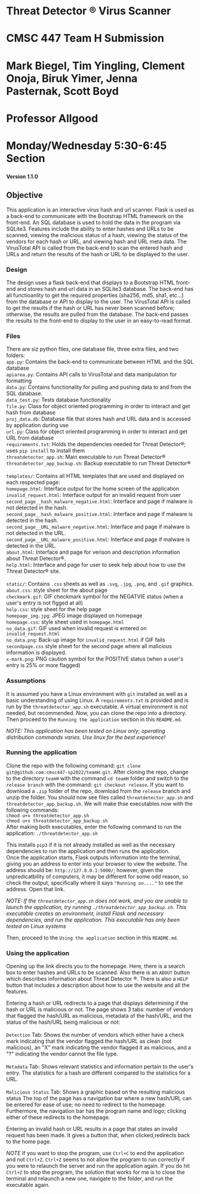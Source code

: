 # Threat Detector ® Virus Scanner
# CMSC 447 Team H Submission
# Mark Biegel, Tim Yingling, Clement Onoja, Biruk Yimer, Jenna Pasternak, Scott Boyd
# Professor Allgood
# Monday/Wednesday 5:30-6:45 Section
###

#### Version 1.1.0


## Objective
This application is an interactive virus hash and url scanner. Flask is used as a back-end to communicate with the Bootstrap HTML framework on the front-end. An SQL database is used to hold the data in the program via SQLite3. Features include the ability to enter hashes and URLs to be scanned, viewing the malicious status of a hash, viewing the status of the vendors for each hash or URL, and viewing hash and URL meta data. The VirusTotal API is called from the back-end to scan the entered hash and URLs and return the results of the hash or URL to be displayed to the user.


### Design
The design uses a flask back-end that displays to a Bootstrap HTML front-end and stores hash and url data in an SQLite3 database. The back-end has all functioanlity to get the required properties (sha256, md5, sha1, etc...) from the database or API to display to the user. The VirusTotal API is called to get the results if the hash or URL has never been scanned before; otherwise, the results are pulled from the database. The back-end passes the results to the front-end to display to the user in an easy-to-read format.


### Files
There are siz python files, one database file, three extra files, and two folders:
    <br>`app.py`: Contains the back-end to communicate between HTML and the SQL database
    <br>`apiarea.py`: Contains API calls to VirusTotal and data manipulation for formatting
    <br>`data.py`: Contains functionality for pulling and pushing data to and from the SQL database.
    <br>`data_test.py`: Tests database functionality
    <br>`file.py`: Class for object oriented programming in order to interact and get hash from database
    <br>`proj_data.db`: Database file that stores hash and URL data and is accessed by application during use
    <br>`url.py`: Class for object oriented programming in order to interact and get URL from database
    <br>`requirements.txt`: Holds the dependencies needed for Threat Detector®; uses `pip install` to install them
    <br>`threatdetector_app.sh`: Main executable to run Threat Detector®
    <br>`threatdetector_app_backup.sh`: Backup executable to run Threat Detector®
    <br>
    <br>`templates/`: Contains all HTML templates that are used and displayed on each respected page:
        <br>`homepage.html`: Interface output for the home screen of the application
        <br>`invalid_request.html`: Interface output for an invalid request from user
        <br>`second_page__hash_malware_negative.html`: Interface and page if malware is not detected in the hash.
        <br>`second_page__hash_malware_positive.html`: Interface and page if malware is detected in the hash.
        <br>`second_page__URL_malware_negative.html`: Interface and page if malware is not detected in the URL.
        <br>`second_page__URL_malware_positive.html`: Interface and page if malware is detected in the URL.
        <br>`about.html`: Interface and page for verison and description information about Threat Detector®.
        <br>`help.html`: Interface and page for user to seek help about how to use the Threat Detector® site.
    <br>
    <br>`static/`: Contains `.css` sheets as well as `.svg`, `.jpg`, `.png`, and `.gif` graphics.
        <br>`about.css`: style sheet for the about page
        <br>`checkmark.gif`: GIF checkmark symbol for the NEGATVIE status (when a user's entry is not flgged at all)
        <br>`help.css`: style sheet for the help page
        <br>`homepage_img.jpg`: JPEG image displayed on homepage
        <br>`homepage.css`: style sheet used in `homepage.html`
        <br>`no_data.gif`: GIF used when invalid request is entered on `invalid_request.html`
        <br>`no_data.png`: Back-up image for `invalid_request.html` if GIF fails
        <br>`secondpage.css` style sheet for the second page where all malicious information is displayed.
        <br>`x-mark.png`: PNG caution symbol for the POSITIVE status (when a user's entry is 25% or more flagged)



### Assumptions
It is assumed you have a Linux environment with `git` installed as well as a basic understanding of using Linux. A `requirements.txt` is provided and is run by the `threatdetector_app.sh` executable. A virtual environment is not needed, but recommended. Now, you can clone the repo into a directory. Then proceed to the `Running the application` section in this `README.md`.

*NOTE: This application has been tested on Linux only; operating distribution commands varies.
Use linux for the best experience!*


### Running the application
Clone the repo with the following command: `git clone git@github.com:cmsc447-sp2022/teamH.git`. After cloning the repo, change to the directory `teamH` with the command `cd teamH` folder and switch to the `release branch` with the command: `git checkout release`. If you want to download a `.zip` folder of the repo, download from the `release` branch and unzip the folder. You should now see files called `threatdetector_app.sh` and `threatdetector_app_backup.sh`. We will make thse executables now with the following commands:
    <br>`chmod u+x threatdetector_app.sh`
    <br>`chmod u+x threatdetector_app_backup.sh`
<br>After making both executables, enter the following command to run the application: `./threatdetector_app.sh`

This installs `pip3` if it is not already installed as well as the necessary dependencies to run the application and then runs the application.
<br>Once the application starts, Flask outputs information into the terminal, giving you an address to enter into your browser to view the website.
The address should be: `http://127.0.0.1:5000/`; however, given the unpredicatbility of computers, it may be different
for some odd reason, so check the output, specifically where it says `"Running on...."` to see the address. Open that link.

*NOTE: If the `threatdetector_app.sh` does not work, and you are unable to launch the application, try running `./threatdetector_app_backup.sh`.
This executable creates an environment, install Flask and necessary dependencies, and run the application. This executable
has only been tested on Linux systems*

Then, proceed to the `Using the application` section in this `README.md`.


### Using the application
Opening up the link directs you to the homepage. Here, there is a search box to enter hashes and URLs to be scanned. Also there is an `ABOUT` button which describes information about Threat Detector ®. There is also a `HELP` button that includes a description about how to use the website and all the features. 

Entering a hash or URL redirects to a page that displays determining if the hash or URL is malicious or not. The page shows 3 tabs: number of vendors that flagged the hash/URL as malicious, metadata of the hash/URL, and the status of the hash/URL being malicious or not:
    <br><br> `Detection` Tab: Shows the number of vendors which either have a check mark indicating that the vendor flagged the hash/URL as clean (not malicious), an "X" mark indicating the vendor flagged it as malicious, and a "?" indicating the vendor cannot the file type.
    <br><br> `Metadata` Tab: Shows relevant statistics and information pertain to the user's entry. The statistics for a hash are different compared to the statistics for a URL.
    <br><br> `Malicious Status` Tab: Shows a graphic based on the resulting malicious status
The top of the page has a navigation bar where a new hash/URL can be entered for ease of use; no need to redirect to the homepage. Furthermore, the navigation bar has the program name and logo; clicking either of these redirects to the homepage.

Entering an invalid hash or URL results in a page that states an invalid request has been made. It gives a button that, when clicked,redirects back to the home page.

*NOTE* If you want to stop the program, use `Ctrl+C` to end the application and not `Ctrl+Z`. `Ctrl+Z` seems to not allow the program to 
run correctly if you were to relaunch the server and run the application again. If you do hit `Ctrl+Z` to stop the program, the solution 
that works for me is to close the terminal and relaunch a new one, navigate to the folder, and run the executable again.

